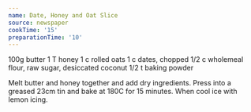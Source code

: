 ```yaml
---
name: Date, Honey and Oat Slice
source: newspaper
cookTime: '15'
preparationTime: '10'
---
```


100g butter
1 T honey
1 c rolled oats
1 c dates, chopped
1/2 c wholemeal flour, raw sugar, desiccated coconut
1/2 t baking powder

Melt butter and honey together and add dry ingredients.  Press into a greased 23cm tin and bake at 180C for 15 minutes.  When cool ice with lemon icing.

